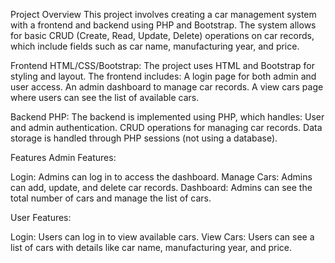 Project Overview
This project involves creating a car management system with a frontend and backend using PHP and Bootstrap. The system allows for basic CRUD (Create, Read, Update, Delete) operations on car records, which include fields such as car name, manufacturing year, and price.

Frontend
HTML/CSS/Bootstrap: The project uses HTML and Bootstrap for styling and layout. The frontend includes:
A login page for both admin and user access.
An admin dashboard to manage car records.
A view cars page where users can see the list of available cars.

Backend
PHP: The backend is implemented using PHP, which handles:
User and admin authentication.
CRUD operations for managing car records.
Data storage is handled through PHP sessions (not using a database).

Features
Admin Features:

Login: Admins can log in to access the dashboard.
Manage Cars: Admins can add, update, and delete car records.
Dashboard: Admins can see the total number of cars and manage the list of cars.

User Features:

Login: Users can log in to view available cars.
View Cars: Users can see a list of cars with details like car name, manufacturing year, and price.
